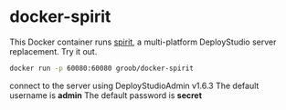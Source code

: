 docker-spirit
==========

This Docker container runs [spirit](https://github.com/mosen/spirit), a multi-platform DeployStudio server replacement.
Try it out.
```bash
docker run -p 60080:60080 groob/docker-spirit
```

connect to the server using DeployStudioAdmin v1.6.3
The default username is **admin**
The default password is **secret**

